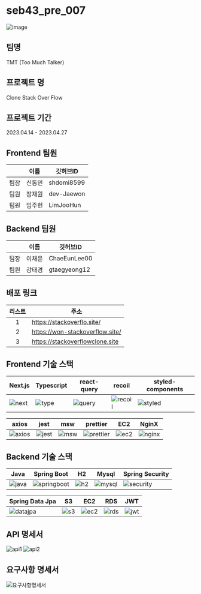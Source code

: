 # seb43_pre_007

![image](https://user-images.githubusercontent.com/117655658/234877878-48fdd2f7-8183-4a99-bceb-b26d9d6dfab9.png)

## 팀명
TMT (Too Much Talker)


## 프로젝트 명
Clone Stack Over Flow


## 프로젝트 기간
2023.04.14 - 2023.04.27


## Frontend 팀원

||이름|깃허브ID|
|------|---|---|
|팀장|신동민|shdomi8599|
|팀원|장재원|dev-Jaewon|
|팀원|임주헌|LimJooHun|


## Backend 팀원
||이름|깃허브ID|
|------|---|---|
|팀장|이채은|ChaeEunLee00|
|팀원|강태경|gtaegyeong12|


## 배포 링크

|리스트|주소|
|:---:|--------|
|1|https://stackoverflo.site/|
|2|https://won-stackoverflow.site/|
|3|https://stackoverflowclone.site|

## Frontend 기술 스택
|Next.js|Typescript|react-query|recoil|styled-components|
|------|---|---|------|---|
|![next](https://user-images.githubusercontent.com/117655658/234896430-6b46ea53-2b5a-4fc9-8401-ab680681336e.png)|![type](https://user-images.githubusercontent.com/117655658/234896438-43f95202-a1fe-4bc0-a92b-bef398371b3e.png)|![query](https://user-images.githubusercontent.com/117655658/234896456-7986c5f6-aa97-4746-a458-baacb23cbe05.png)|![recoil](https://user-images.githubusercontent.com/117655658/234896467-cbcbd60b-e454-428a-9d55-2ddecca5b482.png)|![styled](https://user-images.githubusercontent.com/117655658/234896478-3200bfd4-44d2-406a-9047-7d45b4816706.png)|

|axios|jest|msw|prettier|EC2|NginX|
|---|------|---|---|------|---|
|![axios](https://user-images.githubusercontent.com/117655658/234896784-1853f90a-9e18-4199-a943-a33b45c382aa.png)|![jest](https://user-images.githubusercontent.com/117655658/234896803-5feddbd2-138a-4f22-9a33-e513cad788da.png)|![msw](https://user-images.githubusercontent.com/117655658/234896809-04c8e846-ea58-4ad0-b01c-0176669dc38c.png)|![prettier](https://user-images.githubusercontent.com/117655658/234896823-bb87a37d-6647-4409-81d4-de0e9b89899d.png)|![ec2](https://user-images.githubusercontent.com/117655658/234896829-85b023b7-bb88-4777-8122-1928f279303e.png)|![nginx](https://user-images.githubusercontent.com/117655658/234896837-5edb1844-3cd1-443f-a5f5-b3bcc3add93e.png)|


## Backend 기술 스택
|Java|Spring Boot|H2|Mysql|Spring Security|
|------|---|---|------|---|
|![java](https://user-images.githubusercontent.com/117655658/234901313-af570469-9b3e-4e18-8d8d-68133e11cc21.png)|![springboot](https://user-images.githubusercontent.com/117655658/234901331-65216a39-36a7-4013-b1f7-9f7d8fd7aeaf.png)|![h2](https://user-images.githubusercontent.com/117655658/234901343-90fea900-043d-4391-9c8c-95aaba96d405.png)|![mysql](https://user-images.githubusercontent.com/117655658/234901353-1fa31856-ef78-4f01-8bb2-61f0fb18a098.png)|![security](https://user-images.githubusercontent.com/117655658/234901362-199b98ac-7aa1-4eab-a56d-cc344ead191f.png)|

|Spring Data Jpa|S3|EC2|RDS|JWT|
|------|---|---|------|----|
|![datajpa](https://user-images.githubusercontent.com/117655658/234901935-b447cc1c-df76-4ae0-ae8a-70006c267a7b.png)|![s3](https://user-images.githubusercontent.com/117655658/234901955-6fe68994-fffa-43b8-a1e0-0e5e31b95c0b.png)|![ec2](https://user-images.githubusercontent.com/117655658/234901974-b461f748-9f12-4601-b4af-8126d10820d0.png)|![rds](https://user-images.githubusercontent.com/117655658/234901990-6b558729-1f8c-466b-991c-9e7b56607aba.png)|![jwt](https://user-images.githubusercontent.com/117655658/234902005-f3679329-e641-4c5f-a4cf-3b49b2621211.png)|

## API 명세서
![api1](https://user-images.githubusercontent.com/117655658/235028667-4389eea2-6b2b-467b-a4ef-1767fb76e3aa.PNG)
![api2](https://user-images.githubusercontent.com/117655658/235028677-f06a8a8a-b042-4777-805e-aeaed3aec2e9.PNG)

## 요구사항 명세서
![요구사항명세서](https://user-images.githubusercontent.com/117655658/235028694-18b6af50-7e2e-40b4-94ff-d11a5f8a57bd.PNG)


